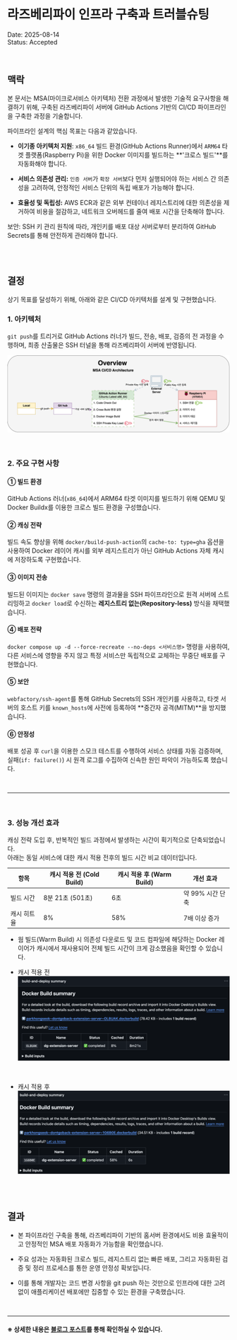 # 라즈베리파이 인프라 구축과 트러블슈팅

Date: 2025-08-14  
Status: Accepted

<br/>

## 맥락

본 문서는 MSA(마이크로서비스 아키텍처) 전환 과정에서 발생한 기술적 요구사항을 해결하기 위해, 구축된 라즈베리파이 서버에 GitHub Actions 기반의 CI/CD 파이프라인을 구축한 과정을 기술합니다.

파이프라인 설계의 핵심 목표는 다음과 같았습니다.

- **이기종 아키텍처 지원**: `x86_64` 빌드 환경(GitHub Actions Runner)에서 `ARM64` 타겟 플랫폼(Raspberry Pi)을 위한 Docker 이미지를 빌드하는 **'크로스 빌드'**를 자동화해야 합니다.

- **서비스 의존성 관리:** `인증 서버`가 `확장 서버`보다 먼저 실행되어야 하는 서비스 간 의존성을 고려하여, 안정적인 서비스 단위의 독립 배포가 가능해야 합니다.

- **효율성 및 독립성:** AWS ECR과 같은 외부 컨테이너 레지스트리에 대한 의존성을 제거하여 비용을 절감하고, 네트워크 오버헤드를 줄여 배포 시간을 단축해야 합니다.

보안: SSH 키 관리 원칙에 따라, 개인키를 배포 대상 서버로부터 분리하여 GitHub Secrets를 통해 안전하게 관리해야 합니다.

<br/>
<br/>

## 결정

상기 목표를 달성하기 위해, 아래와 같은 CI/CD 아키텍처를 설계 및 구현했습니다.

### 1. 아키텍처

`git push`를 트리거로 GitHub Actions 러너가 빌드, 전송, 배포, 검증의 전 과정을 수행하며, 최종 산출물은 SSH 터널을 통해 라즈베리파이 서버에 반영됩니다.

![22-라즈베리파이-MSA-서버-빌드-및-배포-자동화-아키텍처](../src/22-라즈베리파이-MSA-서버-빌드-및-배포-자동화.png)

<br/>

### 2. 주요 구현 사항

#### ① 빌드 환경

GitHub Actions 러너(`x86_64`)에서 ARM64 타겟 이미지를 빌드하기 위해 QEMU 및 Docker Buildx를 이용한 크로스 빌드 환경을 구성했습니다.

#### ② 캐싱 전략

빌드 속도 향상을 위해 `docker/build-push-action`의 `cache-to: type=gha` 옵션을 사용하여 Docker 레이어 캐시를 외부 레지스트리가 아닌 GitHub Actions 자체 캐시에 저장하도록 구현했습니다.

#### ③ 이미지 전송

빌드된 이미지는 `docker save` 명령의 결과물을 SSH 파이프라인으로 원격 서버에 스트리밍하고 `docker load`로 수신하는 **레지스트리 없는(Repository-less)** 방식을 채택했습니다.

#### ④ 배포 전략

`docker compose up -d --force-recreate --no-deps <서비스명>` 명령을 사용하여, 다른 서비스에 영향을 주지 않고 특정 서비스만 독립적으로 교체하는 무중단 배포를 구현했습니다.

#### ⑤ 보안

`webfactory/ssh-agent`를 통해 GitHub Secrets의 SSH 개인키를 사용하고, 타겟 서버의 호스트 키를 `known_hosts`에 사전에 등록하여 **중간자 공격(MITM)**을 방지했습니다.

#### ⑥ 안정성

배포 성공 후 `curl`을 이용한 스모크 테스트를 수행하여 서비스 상태를 자동 검증하며, 실패(`if: failure()`) 시 원격 로그를 수집하여 신속한 원인 파악이 가능하도록 했습니다.

<br/>

---

<br/>

### 3. 성능 개선 효과

캐싱 전략 도입 후, 반복적인 빌드 과정에서 발생하는 시간이 획기적으로 단축되었습니다.  
아래는 동일 서비스에 대한 캐시 적용 전후의 빌드 시간 비교 데이터입니다.

| 항목        | 캐시 적용 전 (Cold Build) | 캐시 적용 후 (Warm Build) | 개선 효과        |
| ----------- | ------------------------- | ------------------------- | ---------------- |
| 빌드 시간   | 8분 21초 (501초)          | 6초                       | 약 99% 시간 단축 |
| 캐시 히트율 | 8%                        | 58%                       | 7배 이상 증가    |

- 웜 빌드(Warm Build) 시 의존성 다운로드 및 코드 컴파일에 해당하는 Docker 레이어가 캐시에서 재사용되어 전체 빌드 시간이 크게 감소했음을 확인할 수 있습니다.

- 캐시 적용 전
  ![22-라즈베리파이-MSA-서버-빌드-및-배포-자동화-아키텍처](../src/22-라즈베리파이-MSA-서버-빌드-및-배포-자동화-캐싱-전.png)

<br/>

- 캐시 적용 후
  ![22-라즈베리파이-MSA-서버-빌드-및-배포-자동화-아키텍처](../src/22-라즈베리파이-MSA-서버-빌드-및-배포-자동화-캐싱-후.png)

<br/>
<br/>

## 결과

- 본 파이프라인 구축을 통해, 라즈베리파이 기반의 홈서버 환경에서도 비용 효율적이고 안정적인 MSA 배포 자동화가 가능함을 확인했습니다.

- 주요 성과는 자동화된 크로스 빌드, 레지스트리 없는 빠른 배포, 그리고 자동화된 검증 및 정리 프로세스를 통한 운영 안정성 확보입니다.
- 이를 통해 개발자는 코드 변경 사항을 git push 하는 것만으로 인프라에 대한 고려 없이 애플리케이션 배포에만 집중할 수 있는 환경을 구축했습니다.

<br/>

---

#### ※ 상세한 내용은 [블로그 포스트](https://keinmall.tistory.com/23)를 통해 확인하실 수 있습니다.
